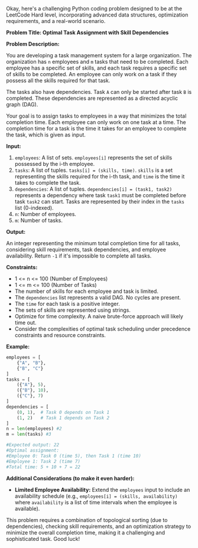 Okay, here's a challenging Python coding problem designed to be at the LeetCode Hard level, incorporating advanced data structures, optimization requirements, and a real-world scenario.

**Problem Title: Optimal Task Assignment with Skill Dependencies**

**Problem Description:**

You are developing a task management system for a large organization. The organization has `n` employees and `m` tasks that need to be completed. Each employee has a specific set of skills, and each task requires a specific set of skills to be completed. An employee can only work on a task if they possess all the skills required for that task.

The tasks also have dependencies. Task `A` can only be started after task `B` is completed. These dependencies are represented as a directed acyclic graph (DAG).

Your goal is to assign tasks to employees in a way that minimizes the total completion time. Each employee can only work on one task at a time. The completion time for a task is the time it takes for an employee to complete the task, which is given as input.

**Input:**

1.  `employees`: A list of sets. `employees[i]` represents the set of skills possessed by the i-th employee.
2.  `tasks`: A list of tuples. `tasks[i] = (skills, time)`. `skills` is a set representing the skills required for the i-th task, and `time` is the time it takes to complete the task.
3.  `dependencies`: A list of tuples. `dependencies[i] = (task1, task2)` represents a dependency where task `task1` must be completed before task `task2` can start. Tasks are represented by their index in the `tasks` list (0-indexed).
4.  `n`: Number of employees.
5.  `m`: Number of tasks.

**Output:**

An integer representing the minimum total completion time for all tasks, considering skill requirements, task dependencies, and employee availability. Return `-1` if it's impossible to complete all tasks.

**Constraints:**

*   1 <= n <= 100 (Number of Employees)
*   1 <= m <= 100 (Number of Tasks)
*   The number of skills for each employee and task is limited.
*   The `dependencies` list represents a valid DAG. No cycles are present.
*   The `time` for each task is a positive integer.
*   The sets of skills are represented using strings.
*   Optimize for time complexity. A naive brute-force approach will likely time out.
*   Consider the complexities of optimal task scheduling under precedence constraints and resource constraints.

**Example:**

```python
employees = [
    {"A", "B"},
    {"B", "C"}
]
tasks = [
    ({"A"}, 5),
    ({"B"}, 10),
    ({"C"}, 7)
]
dependencies = [
    (0, 1),  # Task 0 depends on Task 1
    (1, 2)   # Task 1 depends on Task 2
]
n = len(employees) #2
m = len(tasks) #3

#Expected output: 22
#Optimal assignment:
#Employee 0: Task 0 (time 5), then Task 1 (time 10)
#Employee 1: Task 2 (time 7)
#Total time: 5 + 10 + 7 = 22
```

**Additional Considerations (to make it even harder):**

*   **Limited Employee Availability:** Extend the `employees` input to include an availability schedule (e.g., `employees[i] = (skills, availability)` where `availability` is a list of time intervals when the employee is available).

This problem requires a combination of topological sorting (due to dependencies), checking skill requirements, and an optimization strategy to minimize the overall completion time, making it a challenging and sophisticated task. Good luck!
